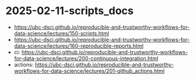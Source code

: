 # 2025-02-11-scripts_docs

- https://ubc-dsci.github.io/reproducible-and-trustworthy-workflows-for-data-science/lectures/150-scripts.html
- https://ubc-dsci.github.io/reproducible-and-trustworthy-workflows-for-data-science/lectures/160-reproducible-reports.html
- ci: https://ubc-dsci.github.io/reproducible-and-trustworthy-workflows-for-data-science/lectures/200-continuous-integration.html
- actions: https://ubc-dsci.github.io/reproducible-and-trustworthy-workflows-for-data-science/lectures/201-github_actions.html
